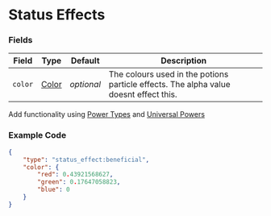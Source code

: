 # Status Effects

### Fields

   Field   | Type | Default | Description
-----------|------|---------|-------------
`color` | [Color](../data_types/color.md) | *optional* | The colours used in the potions particle effects. The alpha value doesnt effect this.

Add functionality using [Power Types](../../submodules/apoli-docs/docs/power_types/) and [Universal Powers](../../universal_powers/)

### Example Code

```json
{
	"type": "status_effect:beneficial",
	"color": {
		"red": 0.43921568627,
		"green": 0.17647058823,
		"blue": 0
	}
}
```
